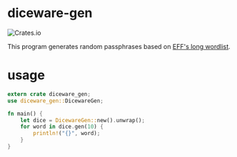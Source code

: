 # diceware-gen
![Crates.io](https://img.shields.io/crates/v/diceware-gen)

This program generates random passphrases based on
[EFF's long wordlist](https://www.eff.org/deeplinks/2016/07/new-wordlists-random-passphrases).

# usage
```rust
extern crate diceware_gen;
use diceware_gen::DicewareGen;

fn main() {
    let dice = DicewareGen::new().unwrap();
    for word in dice.gen(10) {
        println!("{}", word);
    }
}
```
